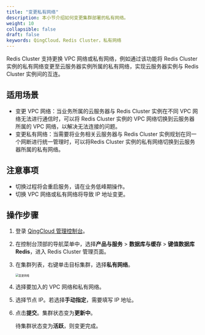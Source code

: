 ```yaml
---
title: "变更私有网络"
description: 本小节介绍如何变更集群部署的私有网络。
weight: 10
collapsible: false
draft: false
keywords: QingCloud，Redis Cluster，私有网络
---
```


Redis Cluster 支持更换 VPC 网络或私有网络，例如通过该功能将 Redis Cluster 实例的私有网络变更至云服务器实例所属的私有网络，实现云服务器实例与 Redis Cluster 实例间的互连。

## 适用场景

- 变更 VPC 网络：当业务所属的云服务器与 Redis Cluster 实例在不同 VPC 网络无法进行通信时，可以将 Redis Cluster 实例的 VPC 网络切换到云服务器所属的 VPC 网络，以解决无法连接的问题。
- 变更私有网络：当需要将业务相关云服务器与 Redis Cluster 实例规划在同一个网断进行统一管理时，可以将Redis Cluster 实例的私有网络切换到云服务器所属的私有网络。

## 注意事项

- 切换过程将会重启服务，请在业务低峰期操作。
- 切换 VPC 网络或私有网络将导致 IP 地址变更。

## 操作步骤

1. 登录 [QingCloud 管理控制台](https://console.qingcloud.com/login)。

2. 在控制台顶部的导航菜单中，选择**产品与服务** > **数据库与缓存** > **键值数据库 Redis**，进入 Redis Cluster 管理页面。

3. 在集群列表，右键单击目标集群，选择**私有网络**。

   <img src="../../../_images/change_net.png" alt="变更网络" style="zoom:50%;" />

4. 选择要加入的 VPC 网络和私有网络。

5. 选择节点 IP。若选择**手动指定**，需要填写 IP 地址。

6. 点击**提交**。集群状态变为**更新中**。

   待集群状态变为**活跃**，则变更完成。

